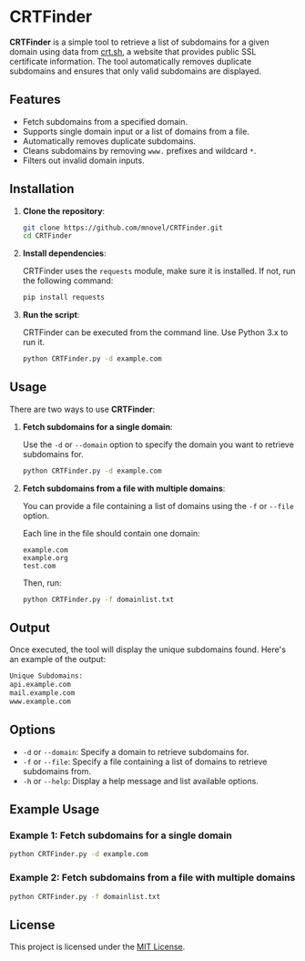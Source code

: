 # CRTFinder

**CRTFinder** is a simple tool to retrieve a list of subdomains for a given domain using data from [crt.sh](https://crt.sh/), a website that provides public SSL certificate information. The tool automatically removes duplicate subdomains and ensures that only valid subdomains are displayed.

## Features

- Fetch subdomains from a specified domain.
- Supports single domain input or a list of domains from a file.
- Automatically removes duplicate subdomains.
- Cleans subdomains by removing `www.` prefixes and wildcard `*`.
- Filters out invalid domain inputs.

## Installation

1. **Clone the repository**:

   ```bash
   git clone https://github.com/mnovel/CRTFinder.git
   cd CRTFinder
   ```

2. **Install dependencies**:

   CRTFinder uses the `requests` module, make sure it is installed. If not, run the following command:

   ```bash
   pip install requests
   ```

3. **Run the script**:

   CRTFinder can be executed from the command line. Use Python 3.x to run it.

   ```bash
   python CRTFinder.py -d example.com
   ```

## Usage

There are two ways to use **CRTFinder**:

1. **Fetch subdomains for a single domain**:

   Use the `-d` or `--domain` option to specify the domain you want to retrieve subdomains for.

   ```bash
   python CRTFinder.py -d example.com
   ```

2. **Fetch subdomains from a file with multiple domains**:

   You can provide a file containing a list of domains using the `-f` or `--file` option.

   Each line in the file should contain one domain:

   ```text
   example.com
   example.org
   test.com
   ```

   Then, run:

   ```bash
   python CRTFinder.py -f domainlist.txt
   ```

## Output

Once executed, the tool will display the unique subdomains found. Here's an example of the output:

```bash
Unique Subdomains:
api.example.com
mail.example.com
www.example.com
```

## Options

- `-d` or `--domain`: Specify a domain to retrieve subdomains for.
- `-f` or `--file`: Specify a file containing a list of domains to retrieve subdomains from.
- `-h` or `--help`: Display a help message and list available options.

## Example Usage

### Example 1: Fetch subdomains for a single domain

```bash
python CRTFinder.py -d example.com
```

### Example 2: Fetch subdomains from a file with multiple domains

```bash
python CRTFinder.py -f domainlist.txt
```

## License

This project is licensed under the [MIT License](LICENSE).
